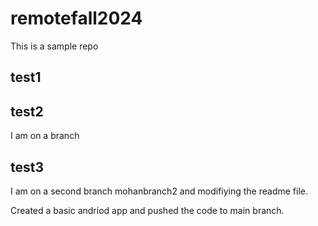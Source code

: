 # remotefall2024

This is a sample repo

## test1
## test2

I am on a branch
## test3

I am on a second branch mohanbranch2 and modifiying the readme file.

Created a basic andriod app and pushed the code to main branch.
